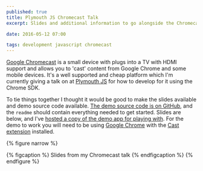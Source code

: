 ```yaml
---
published: true
title: Plymouth JS Chromecast Talk
excerpt: Slides and additional information to go alongside the Chromecast talk I gave at Plymouth JS.

date: 2016-05-12 07:00

tags: development javascript chromecast
---
```


[Google Chromecast][chromecast] is a small device with plugs into a TV with HDMI support and allows you to 'cast' content from Google Chrome and some mobile devices. It's a well supported and cheap platform which I'm currently giving a talk on at [Plymouth JS][plymouth_js] for how to develop for it using the Chrome SDK.

To tie things together I thought it would be good to make the slides available and demo source code available. [The demo source code is on GitHub][github_repo], and the `readme` should contain everything needed to get started. Slides are below, and I've [hosted a copy of the demo app for playing with][demo]. For the demo to work you will need to be using [Google Chrome][google_chrome] with the [Cast extension][cast_extension] installed.

{% figure narrow %}
  <script async class="speakerdeck-embed" data-id="9570d550976049cdb304f458e5e5a873" data-ratio="1.33333333333333" src="//speakerdeck.com/assets/embed.js"></script>
  {% figcaption %}
    Slides from my Chromecast talk
  {% endfigcaption %}
{% endfigure %}

[github_repo]: https://github.com/danielgroves/PlymouthJS-Chromecast "Repository containing the source code used for the demo"
[chromecast]: https://www.google.com/intl/en_uk/chromecast/ "Google Chromecast"
[plymouth_js]: https://www.meetup.com/The-THINQTANQ-Events-Meetups-and-More-in-Plymouth/ "Plymouth JS group on Meetup"
[demo]: https://s3-eu-west-1.amazonaws.com/plymouthjs-chromecast/index.html "Chromecast demo application"
[google_chrome]: https://www.google.com/chrome/ "Google Chrome"
[cast_extension]: https://chrome.google.com/webstore/detail/google-cast/boadgeojelhgndaghljhdicfkmllpafd?hl=en "Google Cast extension for Google Chrome"

